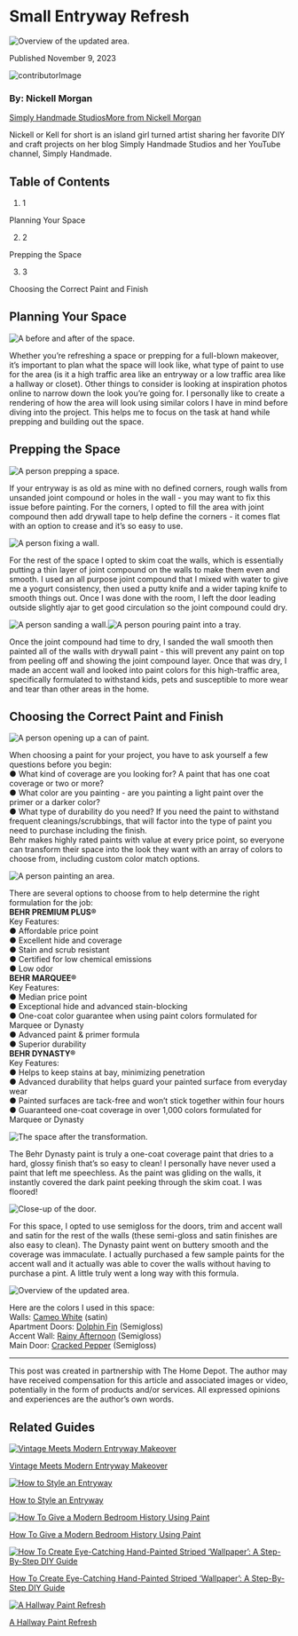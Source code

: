 # Small Entryway Refresh

![Overview of the updated area.](https://dam.thdstatic.com/content/production/lgxS86C9ysbEvzn96bQV9w/0QYTcjJaTBXBBnuyDZlI6g/optimizedFile/NickellMorgan-SimplyHandmade-2023-ColorAuthority-SmallEntrywayRefresh-Photo12.jpg)

Published November 9, 2023

![contributorImage](https://contentgrid.homedepot-static.com/hdus/en_US/DTCCOMNEW/Articles/nickell-morgan-headshot.jpg)

### By: Nickell Morgan

[Simply Handmade Studios](https://www.simplyhandmadestudios.com)[More from Nickell Morgan](/c/bio/nickell-morgan/9ba683603be9fa5395fab90140babccf)

Nickell or Kell for short is an island girl turned artist sharing her favorite DIY and craft projects on her blog Simply Handmade Studios and her YouTube channel, Simply Handmade. 


## Table of Contents

  1. 1

Planning Your Space

  2. 2

Prepping the Space

  3. 3

Choosing the Correct Paint and Finish




## Planning Your Space

![A before and after of the space.](https://dam.thdstatic.com/content/production/pZOl5c4TM8DFH59kjZ9B5g/LIecNC4uAqj3ym8veNY7hA/optimizedFile/NickellMorgan-SimplyHandmade-2023-ColorAuthority-SmallEntrywayRefresh-Photo1.png)

Whether you’re refreshing a space or prepping for a full-blown makeover, it’s important to plan what the space will look like, what type of paint to use for the area (is it a high traffic area like an entryway or a low traffic area like a hallway or closet). Other things to consider is looking at inspiration photos online to narrow down the look you’re going for. I personally like to create a rendering of how the area will look using similar colors I have in mind before diving into the project. This helps me to focus on the task at hand while prepping and building out the space.

## Prepping the Space

![A person prepping a space.](https://dam.thdstatic.com/content/production/WkykD4pVpJh097IoVwmfnw/delWfx9pBO6uG_d_1JRSdQ/optimizedFile/NickellMorgan-SimplyHandmade-2023-ColorAuthority-SmallEntrywayRefresh-Photo16.jpg)

If your entryway is as old as mine with no defined corners, rough walls from unsanded joint compound or holes in the wall - you may want to fix this issue before painting. For the corners, I opted to fill the area with joint compound then add drywall tape to help define the corners - it comes flat with an option to crease and it’s so easy to use.

![A person fixing a wall.](https://dam.thdstatic.com/content/production/2TCBEXCWqnTycYma0fclIg/pV8cCuhOfgFpvBBq2wrieA/optimizedFile/NickellMorgan-SimplyHandmade-2023-ColorAuthority-SmallEntrywayRefresh-Photo17.jpg)

For the rest of the space I opted to skim coat the walls, which is essentially putting a thin layer of joint compound on the walls to make them even and smooth. I used an all purpose joint compound that I mixed with water to give me a yogurt consistency, then used a putty knife and a wider taping knife to smooth things out. Once I was done with the room, I left the door leading outside slightly ajar to get good circulation so the joint compound could dry.

![A person sanding a wall.](https://dam.thdstatic.com/content/production/bKfVT7XKdQsj42VH2MSd5Q/AefGkk9xPFHFCak124VHwg/Original%20file/NickellMorgan-SimplyHandmade-2023-ColorAuthority-SmallEntrywayRefresh-Photo15.jpg)![A person pouring paint into a tray.](https://dam.thdstatic.com/content/production/JSCv0xydnxHz2W-HuStBlw/kNECs7fYhyUeEqDHywjw4g/optimizedFile/NickellMorgan-SimplyHandmade-2023-ColorAuthority-SmallEntrywayRefresh-Photo2.jpg)

Once the joint compound had time to dry, I sanded the wall smooth then painted all of the walls with drywall paint - this will prevent any paint on top from peeling off and showing the joint compound layer. Once that was dry, I made an accent wall and looked into paint colors for this high-traffic area, specifically formulated to withstand kids, pets and susceptible to more wear and tear than other areas in the home.

## Choosing the Correct Paint and Finish

![A person opening up a can of paint.](https://dam.thdstatic.com/content/production/fZRsp-v8N2ZXq7y66kPp_g/tDZQpvGs52JvYf4O6aGv_Q/optimizedFile/NickellMorgan-SimplyHandmade-2023-ColorAuthority-SmallEntrywayRefresh-Photo8.jpg)

When choosing a paint for your project, you have to ask yourself a few questions before you begin:  
● What kind of coverage are you looking for? A paint that has one coat coverage or two or more?  
● What color are you painting - are you painting a light paint over the primer or a darker color?  
● What type of durability do you need? If you need the paint to withstand frequent cleanings/scrubbings, that will factor into the type of paint you need to purchase including the finish.  
Behr makes highly rated paints with value at every price point, so everyone can transform their space into the look they want with an array of colors to choose from, including custom color match options.

![A person painting an area.](https://dam.thdstatic.com/content/production/mA0ALSH1Q2tGT6oNAiX1Sw/EEeNXe_cmat11tqbsG-ZyQ/optimizedFile/NickellMorgan-SimplyHandmade-2023-ColorAuthority-SmallEntrywayRefresh-Photo10.jpg)

There are several options to choose from to help determine the right formulation for the job:  
**BEHR PREMIUM PLUS®**  
Key Features:  
● Affordable price point  
● Excellent hide and coverage  
● Stain and scrub resistant  
● Certified for low chemical emissions  
● Low odor  
**BEHR MARQUEE®**  
Key Features:  
● Median price point  
● Exceptional hide and advanced stain-blocking  
● One-coat color guarantee when using paint colors formulated for Marquee or Dynasty  
● Advanced paint & primer formula  
● Superior durability  
**BEHR DYNASTY®**  
Key Features:  
● Helps to keep stains at bay, minimizing penetration  
● Advanced durability that helps guard your painted surface from everyday wear  
● Painted surfaces are tack-free and won’t stick together within four hours  
● Guaranteed one-coat coverage in over 1,000 colors formulated for Marquee or Dynasty

![The space after the transformation.](https://dam.thdstatic.com/content/production/Dq6xkwPfZdJDXN9KTzIEfg/B8Re5nqd31AkGWhAKKV47A/optimizedFile/NickellMorgan-SimplyHandmade-2023-ColorAuthority-SmallEntrywayRefresh-Photo14.jpg)

The Behr Dynasty paint is truly a one-coat coverage paint that dries to a hard, glossy finish that’s so easy to clean! I personally have never used a paint that left me speechless. As the paint was gliding on the walls, it instantly covered the dark paint peeking through the skim coat. I was floored!

![Close-up of the door.](https://dam.thdstatic.com/content/production/6v5SwZZV17_7BgCw47xW2w/AS2CHVyrNP3X3vFW6gUCcQ/optimizedFile/NickellMorgan-SimplyHandmade-2023-ColorAuthority-SmallEntrywayRefresh-Photo11.jpg)

For this space, I opted to use semigloss for the doors, trim and accent wall and satin for the rest of the walls (these semi-gloss and satin finishes are also easy to clean). The Dynasty paint went on buttery smooth and the coverage was immaculate. I actually purchased a few sample paints for the accent wall and it actually was able to cover the walls without having to purchase a pint. A little truly went a long way with this formula.

![Overview of the updated area.](https://dam.thdstatic.com/content/production/lgxS86C9ysbEvzn96bQV9w/0QYTcjJaTBXBBnuyDZlI6g/optimizedFile/NickellMorgan-SimplyHandmade-2023-ColorAuthority-SmallEntrywayRefresh-Photo12.jpg)

Here are the colors I used in this space:  
Walls: [Cameo White](https://www.homedepot.com/p/BEHR-DYNASTY-1-gal-MQ3-32-Cameo-White-One-Coat-Hide-Satin-Enamel-Stain-Blocking-Interior-Paint-and-Primer-765001/320236979 "BEHR DYNASTY 1 gal. #MQ3-32 Cameo White One-Coat Hide Satin Enamel Stain-Blocking Interior Paint and Primer") (satin)  
Apartment Doors: [Dolphin Fin](https://www.homedepot.com/p/BEHR-DYNASTY-1-gal-790C-3-Dolphin-Fin-One-Coat-Hide-Semi-Gloss-Enamel-Interior-Stain-Blocking-Paint-Primer-365001/315812374 "BEHR DYNASTY 1 gal. #790C-3 Dolphin Fin One-Coat Hide Semi-Gloss Enamel Interior Stain-Blocking Paint & Primer") (Semigloss)  
Accent Wall: [Rainy Afternoon](https://www.homedepot.com/p/BEHR-DYNASTY-8-oz-N430-4-Rainy-Afternoon-One-Coat-Hide-Semi-Gloss-Enamel-Stain-Blocking-Interior-Exterior-Paint-Primer-Sample-DY63416/315907954 "BEHR DYNASTY 8 oz. #N430-4 Rainy Afternoon One-Coat Hide Semi-Gloss Enamel Stain-Blocking Interior/Exterior Paint & Primer Sample") (Semigloss)  
Main Door: [Cracked Pepper](https://www.homedepot.com/p/BEHR-DYNASTY-8-oz-PPU18-01-Cracked-Pepper-One-Coat-Hide-Semi-Gloss-Enamel-Stain-Blocking-Interior-Exterior-Paint-Primer-Sample-DY63316/315907329 "BEHR DYNASTY 8 oz. #PPU18-01 Cracked Pepper One-Coat Hide Semi-Gloss Enamel Stain-Blocking Interior/Exterior Paint & Primer Sample") (Semigloss)

* * *

This post was created in partnership with The Home Depot. The author may have received compensation for this article and associated images or video, potentially in the form of products and/or services. All expressed opinions and experiences are the author’s own words.

## Related Guides

[![Vintage Meets Modern Entryway Makeover](https://contentgrid.homedepot-static.com/hdus/en_US/DTCCOMNEW/Articles/vintage-meets-modern-entryway-makeover-thumbnail.jpg)](https://www.homedepot.com/c/ap/vintage-meets-modern-entryway-makeover/9ba683603be9fa5395fab90150e95a1b)

[Vintage Meets Modern Entryway Makeover](https://www.homedepot.com/c/ap/vintage-meets-modern-entryway-makeover/9ba683603be9fa5395fab90150e95a1b)

[![How to Style an Entryway](https://contentgrid.homedepot-static.com/hdus/en_US/DTCCOMNEW/Articles/how-to-style-an-entryway-2023-thumbnail.jpg)](https://www.homedepot.com/c/ai/how-to-style-an-entryway/9ba683603be9fa5395fab9070c81bdc)

[How to Style an Entryway](https://www.homedepot.com/c/ai/how-to-style-an-entryway/9ba683603be9fa5395fab9070c81bdc)

[![How To Give a Modern Bedroom History Using Paint](https://contentgrid.homedepot-static.com/hdus/en_US/DTCCOMNEW/Articles/JenasieEarlmsviciousdesignFY23PooledColorAuthorityModernBedroomHistoryThumbnail2.jpg)](https://www.homedepot.com/c/ap/how-to-give-a-modern-bedroom-history-using-paint/9ba683603be9fa5395fab9016c91fe1d)

[How To Give a Modern Bedroom History Using Paint](https://www.homedepot.com/c/ap/how-to-give-a-modern-bedroom-history-using-paint/9ba683603be9fa5395fab9016c91fe1d)

[![How To Create Eye-Catching Hand-Painted Striped ‘Wallpaper’: A Step-By-Step DIY Guide](https://contentgrid.homedepot-static.com/hdus/en_US/DTCCOMNEW/Articles/LaurenComer-PinchPlateParty-FY2023-ColorAuthority-PaintedWallpaper-Thumbnail3.jpg)](https://www.homedepot.com/c/ap/how-to-create-eye-catching-hand-painted-striped-wallpaper:-a-step-by-step-diy-guide/9ba683603be9fa5395fab9010a3d9c99)

[How To Create Eye-Catching Hand-Painted Striped ‘Wallpaper’: A Step-By-Step DIY Guide](https://www.homedepot.com/c/ap/how-to-create-eye-catching-hand-painted-striped-wallpaper:-a-step-by-step-diy-guide/9ba683603be9fa5395fab9010a3d9c99)

[![A Hallway Paint Refresh](https://dam.thdstatic.com/content/production/1ZsPMDv27o4_ilabxBlSUg/0CF7AfGy3WMQdXNcuByM3w/optimizedFile/Sarah%20Pollio-Joineryanddesignco-PooledColorAuthority-Hallway%20Refresh-%20Blog%20Image%204.jpg)](https://www.homedepot.com/c/ap/a-hallway-paint-refresh/9ba683603be9fa5395fab9017eddd5b0)

[A Hallway Paint Refresh](https://www.homedepot.com/c/ap/a-hallway-paint-refresh/9ba683603be9fa5395fab9017eddd5b0)
